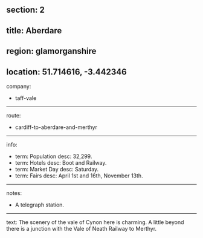 section: 2
----
title: Aberdare
----
region: glamorganshire
----
location: 51.714616, -3.442346
----
company:
- taff-vale
----
route:
- cardiff-to-aberdare-and-merthyr
----
info:
- term: Population
  desc: 32,299.
- term: Hotels
  desc: Boot and Railway.
- term: Market Day
  desc: Saturday.
- term: Fairs
  desc: April 1st and 16th, November 13th.
----
notes:
- A telegraph station.
----
text: The scenery of the vale of Cynon here is charming. A little beyond there is a junction with the Vale of Neath Railway to Merthyr.
